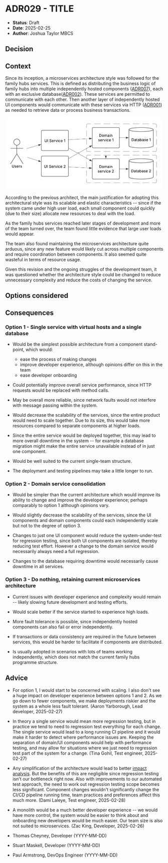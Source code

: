 # ADR029 - TITLE

- **Status**: Draft
- **Date**: 2025-02-25
- **Author**: Joshua Taylor MBCS

## Decision

<!-- 
    In a few sentences, describe the decision taken. 
-->

## Context

Since its inception, a microservices architecture style was followed for the
family hubs services. This is defined as distributing the business logic of
family hubs into multiple independently hosted components
([ADR007](./ADR007-use-azure-app-services.md)), each with an exclusive
database([ADR002](./ADR002-use-a-managed-azure-database.md)). These services are
permitted to communicate with each other. Then another layer of independently
hosted UI components would communicate with these services via HTTP
([ADR001](./ADR001-use-http-for-inter-service-comms.md)) as needed to retrieve
data or process business transactions.

![](./img/ADR029-microservices.png)

According to the previous architect, the main justification for adopting this
architectural style was its scalable and elastic characteristics -- since if the
system came under high user load, each small component could quickly (due to
their size) allocate new resources to deal with the load.

As the family hubs services reached later stages of development and more of the
team turned over, the team found little evidence that large user loads would
appear.

The team also found maintaining the microservices architecture quite arduous,
since any new feature would likely cut across multiple components and require
coordination between components. It also seemed quite wasteful in terms of
resource usage.

Given this revision and the ongoing struggles of the development team, it was
questioned whether the architecture style could be changed to reduce unnecessary
complexity and reduce the costs of changing the service.

## Options considered

<!-- 
    Briefly describe each option considered as a numbered list. Start with the selected option.
    It's usually wise to include a 'do nothing' option.

    e.g.

    1. (SELECTED) PostgreSQL
    2. Oracle
    3. SQL Server  
-->

## Consequences

### Option 1 - Single service with virtual hosts and a single database

- Would be the simplest possible architecture from a component stand-point,
  which would:
  - ease the process of making changes
  - improve developer experience, although opinions differ on this in the team
  - ease developer onboarding

- Could potentially improve overall service performance, since HTTP requests
  would be replaced with method calls.

- May be overall more reliable, since network faults would not interfere with
  message passing within the system.

- Would decrease the scalability of the services, since the entire product 
  would need to scale together. Due to its size, this would take more resources
  compared to separate components at higher loads.

- Since the entire service would be deployed together, this may lead to more
  overall downtime in the system -- for example a database migration might make
  the entire service unavailable instead of in just one component.

- Would be well suited to the current single-team structure.

- The deployment and testing pipelines may take a little longer to run.

### Option 2 - Domain service consolidation

- Would be simpler than the current architecture which would improve its ability
  to change and improve the developer experience; perhaps comparably to option 1
  although opinions vary.

- Would slightly decrease the scalability of the services, since the UI components 
  and domain components could each independently scale but not to the degree of
  option 3.

- Changes to just one UI component would reduce the system-under-test for
  regression testing, since both UI components are isolated, thereby reducing
  test effort. However a change to the domain service would necessarily always
  need a full regression.

- Changes to the database requiring downtime would necessarily cause downtime in
  all services.

### Option 3 - Do nothing, retaining current microservices architecture

- Current issues with developer experience and complexity would remain -- likely
  slowing future development and testing efforts.

- Would scale better if the service started to experience high loads.

- More fault tolerance is possible, since independently hosted components can
  also fail or error independently.

- If transactions or data consistency are required in the future between
  services, this would be harder to facilitate if components are distributed.

- Is usually adopted in scenarios with lots of teams working independently,
  which does not match the current family hubs programme structure.

## Advice

- For option 1, I would start to be concerned with scaling. I also don't see a
  huge impact on developer experience between options 1 and 2. As we go down to
  fewer components, we make deployments riskier and the system as a whole less
  fault tolerant. (Aaron Yarborough, Lead developer, 2025-02-27)

- In theory a single service would mean more regression testing, but in practice
  we tend to need to regression test everything for each change. The single
  service would lead to a long running CI pipeline and it would make it harder
  to detect where performance issues are. Keeping the separation of domain/UI
  components would help with performance testing, and may allow for situations
  where we just need to regression test part of the system for a change. (Tina
  Gohil, Test engineer, 2025-02-27)

- Any simplification of the architecture would lead to better [impact
  analysis](https://en.wikipedia.org/wiki/Change_impact_analysis). But the
  benefits of this are negligible since regression testing isn't our bottleneck
  right now. Also with improvements to our automated test approach, the need to
  work out regression testing scope becomes less significant. Component changes
  wouldn't significantly change the  CI/CD pipeline running time, team practices
  and preferences affect this much more.  (Dami Laleye, Test engineer,
  2025-02-28)

- A monolith would be a much better developer experience -- we would have more
  control, the system would be easier to think about and onboarding new
  developers would be much easier. Our team size is also not suited to
  microservices. (Zac King, Developer, 2025-02-26)

- Thomas Cheyney, Developer (YYYY-MM-DD)

- Stuart Maskell, Developer (YYYY-MM-DD)

- Paul Armstrong, DevOps Engineer (YYYY-MM-DD)
